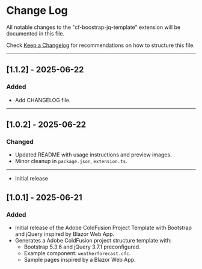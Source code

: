 # Change Log

All notable changes to the "cf-boostrap-jq-template" extension will be documented in this file.

Check [Keep a Changelog](http://keepachangelog.com/) for recommendations on how to structure this file.

---

## [1.1.2] - 2025-06-22
### Added
- Add CHANGELOG file.

---

## [1.0.2] - 2025-06-22
### Changed
- Updated README with usage instructions and preview images.
- Minor cleanup in `package.json`, `extension.ts`.

---

- Initial release
## [1.0.1] - 2025-06-21
### Added
- Initial release of the Adobe ColdFusion Project Template with Bootstrap and jQuery inspired by Blazor Web App.
- Generates a Adobe ColdFusion project structure template with:
  - Bootstrap 5.3.6 and jQuery 3.7.1 preconfigured.
  - Example component: `weatherforecast.cfc`.
  - Sample pages inspired by a Blazor Web App.
